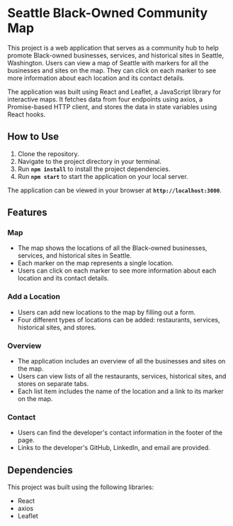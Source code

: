 # **Seattle Black-Owned Community Map**

This project is a web application that serves as a community hub to help promote Black-owned businesses, services, and historical sites in Seattle, Washington. Users can view a map of Seattle with markers for all the businesses and sites on the map. They can click on each marker to see more information about each location and its contact details.

The application was built using React and Leaflet, a JavaScript library for interactive maps. It fetches data from four endpoints using axios, a Promise-based HTTP client, and stores the data in state variables using React hooks.

## **How to Use**

1. Clone the repository.
2. Navigate to the project directory in your terminal.
3. Run **`npm install`** to install the project dependencies.
4. Run **`npm start`** to start the application on your local server.

The application can be viewed in your browser at **`http://localhost:3000`**.

## **Features**

### **Map**

- The map shows the locations of all the Black-owned businesses, services, and historical sites in Seattle.
- Each marker on the map represents a single location.
- Users can click on each marker to see more information about each location and its contact details.

### **Add a Location**

- Users can add new locations to the map by filling out a form.
- Four different types of locations can be added: restaurants, services, historical sites, and stores.

### **Overview**

- The application includes an overview of all the businesses and sites on the map.
- Users can view lists of all the restaurants, services, historical sites, and stores on separate tabs.
- Each list item includes the name of the location and a link to its marker on the map.

### **Contact**

- Users can find the developer's contact information in the footer of the page.
- Links to the developer's GitHub, LinkedIn, and email are provided.

## **Dependencies**

This project was built using the following libraries:

- React
- axios
- Leaflet
